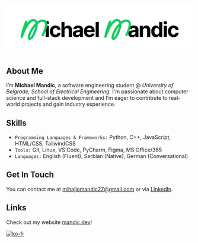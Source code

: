 <a alt="Hi, I'm Michael! A Software Engineer based in Serbia_" href="https://mandic.dev"><img src="headerbanner.svg"/></a>



## About Me

I’m **Michael Mandic**, a software engineering student @ *University of Belgrade, School of Electrical Engineering.*
I'm passionate about computer science and full-stack development and I’m eager to contribute to real-world projects and gain industry experience.


## Skills

- `Programming Languages & Frameworks:` Python, C++, JavaScript, HTML/CSS, TailwindCSS
- `Tools:` Git, Linux, VS Code, PyCharm, Figma, MS Office/365
- `Languages:` English (Fluent), Serbian (Native), German (Conversational)


## Get In Touch

You can contact me at [mihajlomandic27@gmail.com](mailto:mihajlomandic27@gmail.com) or via [LinkedIn](https://www.linkedin.com/in/michael-mandic).

## Links

<p align="left">Check out my website <a target="_blank" href="https://mandic.dev">mandic.dev</a>!</p>

[![ko-fi](https://ko-fi.com/img/githubbutton_sm.svg)](https://ko-fi.com/K3K71FFHA4)
